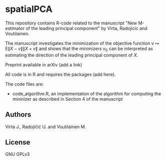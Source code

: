 # spatialPCA
This repository contains R-code related to the manuscript "New M-estimator of the leading principal component" by Virta, Radojicic and Voutilainen.

The manuscript investigates the minimization of the objective function $v \mapsto \mathrm{E}\| X - v \| \| X + v \|$ and shows that the minimizers $v_0$ can be interpreted as estimating the direction of the leading principal component of $X$.

Preprint available in arXiv (add a link)

All code is in R and requires the packages (add here).

The code files are:

- code_algorithm.R, an implementation of the algorithm for computing the mininizer as described in Section 4 of the manuscript

## Authors

Virta J., Radojičić U. and Voutilainen M.

## License

GNU GPLv3
